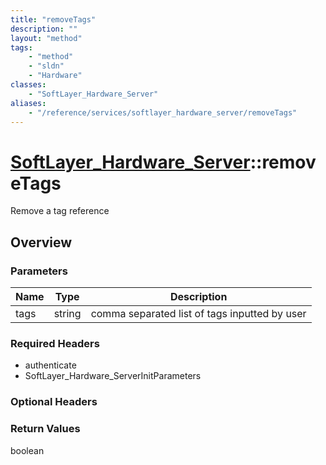```yaml
---
title: "removeTags"
description: ""
layout: "method"
tags:
    - "method"
    - "sldn"
    - "Hardware"
classes:
    - "SoftLayer_Hardware_Server"
aliases:
    - "/reference/services/softlayer_hardware_server/removeTags"
---
```

# [SoftLayer_Hardware_Server](/reference/services/SoftLayer_Hardware_Server)::removeTags

Remove a tag reference


## Overview 


### Parameters 
|Name | Type | Description |
| --- | --- | --- |
|tags| string| comma separated list of tags inputted by user|


### Required Headers
* authenticate
* SoftLayer_Hardware_ServerInitParameters

### Optional Headers

### Return Values
boolean

